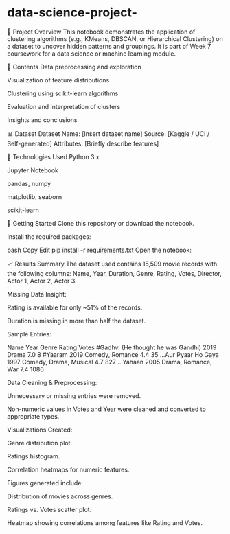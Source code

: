 # data-science-project-
📌 Project Overview
This notebook demonstrates the application of clustering algorithms (e.g., KMeans, DBSCAN, or Hierarchical Clustering) on a dataset to uncover hidden patterns and groupings. It is part of Week 7 coursework for a data science or machine learning module.

📂 Contents
Data preprocessing and exploration

Visualization of feature distributions

Clustering using scikit-learn algorithms

Evaluation and interpretation of clusters

Insights and conclusions

📊 Dataset
Dataset Name: [Insert dataset name]
Source: [Kaggle / UCI / Self-generated]
Attributes: [Briefly describe features]

🧰 Technologies Used
Python 3.x

Jupyter Notebook

pandas, numpy

matplotlib, seaborn

scikit-learn

🚀 Getting Started
Clone this repository or download the notebook.

Install the required packages:

bash
Copy
Edit
pip install -r requirements.txt
Open the notebook:


📈 Results Summary
The dataset used contains 15,509 movie records with the following columns:
Name, Year, Duration, Genre, Rating, Votes, Director, Actor 1, Actor 2, Actor 3.

Missing Data Insight:

Rating is available for only ~51% of the records.

Duration is missing in more than half the dataset.

Sample Entries:

Name	Year	Genre	Rating	Votes
#Gadhvi (He thought he was Gandhi)	2019	Drama	7.0	8
#Yaaram	2019	Comedy, Romance	4.4	35
...Aur Pyaar Ho Gaya	1997	Comedy, Drama, Musical	4.7	827
...Yahaan	2005	Drama, Romance, War	7.4	1086

Data Cleaning & Preprocessing:

Unnecessary or missing entries were removed.

Non-numeric values in Votes and Year were cleaned and converted to appropriate types.

Visualizations Created:

Genre distribution plot.

Ratings histogram.

Correlation heatmaps for numeric features.

Figures generated include:

Distribution of movies across genres.

Ratings vs. Votes scatter plot.

Heatmap showing correlations among features like Rating and Votes.









